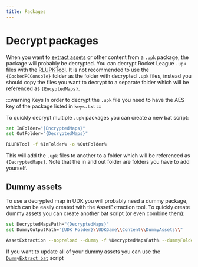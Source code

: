 ```yaml
---
title: Packages
---
```

# Decrypt packages

When you want to [extract assets](assets.md) or other content from a `.upk` package, the package will probably be decrypted. You can decrypt Rocket League `.upk` files with the [RLUPKTool](https://github.com/Martinii89/RLUPKT/tree/master). It is not recommended to use the `{CookedPCConsole}` folder as the folder with decrypted `.upk` files, instead you should copy the files you want to decrypt to a separate folder which will be referenced as `{EncyptedMaps}`.

:::warning Keys
In order to decrypt the `.upk` file you need to have the AES key of the package listed in `keys.txt`
:::

To quickly decrypt multiple `.upk` packages you can create a new bat script:

```sh
set InFolder="{EncryptedMaps}"
set OutFolder="{DecryptedMaps}"

RLUPKTool -f %InFolder% -o %OutFolder%
```

This will add the `.upk` files to another to a folder which will be referenced as `{DecryptedMaps}`. Note that the in and out folder are folders you have to add yourself.

## Dummy assets

To use a decrypted map in UDK you will probably need a dummy package, which can be easily created with the AssetExtraction tool. To quickly create dummy assets you can create another bat script (or even combine them):

```sh
set DecryptedMapsPath="{DecryptedMaps}"
set DummyOutputPath="{UDK Folder}\\UDKGame\\Content\\DummyAssets\\"

AssetExtraction --nopreload --dummy -f %DecryptedMapsPath% --dummyFolder %DummyOutputPath% -g *.upk
```

If you want to update all of your dummy assets you can use the [`DummyExtract.bat`](https://github.com/Martinii89/RL_DummyAssets/blob/master/DummyExtract.bat) script
